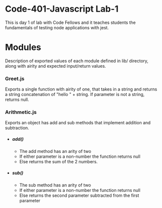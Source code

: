 # Code-401-Javascript Lab-1
This is day 1 of lab with Code Fellows and it teaches students the fundamentals of testing node applications with jest.
# Modules
Description of exported values of each module defined in lib/ directory, along with airity and expected input/return values.
### Greet.js
Exports a single function with airity of one, that takes in a string and returns a string concatenation of "hello " + string.
If parameter is not a string, returns null.
### Arithmetic.js
Exports an object has add and sub methods that implement addition and subtraction.
- ##### add()
  - The add method has an arity of two
  - If either parameter is a non-number the function returns null
  - Else returns the sum of the 2 numbers.
- ##### sub()
  - The sub method has an arity of two
  - If either parameter is a non-number the function returns null
  - Else returns the second parameter subtracted from the first parameter
